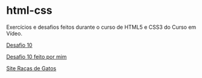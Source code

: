 # html-css
 Exercícios e desafios feitos durante o curso de HTML5 e CSS3 do Curso em Vídeo.
 
<a href="https://emanueljoab.github.io/html-css/desafios/d010/android.html">Desafio 10</a>

<a href="https://emanueljoab.github.io/html-css/desafios/d010-feito-por-mim/index.html">Desafio 10 feito por mim</a>

<a href="https://emanueljoab.github.io/html-css/racas-de-gatos/index.html">Site Raças de Gatos</a>
